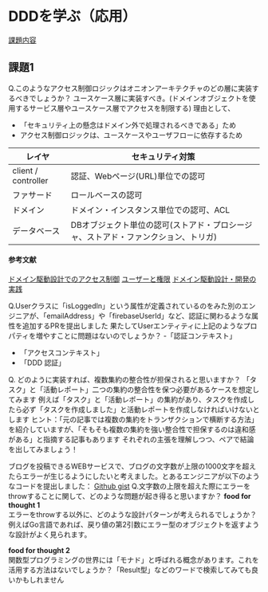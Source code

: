 # DDDを学ぶ（応用）
[課題内容](https://airtable.com/appPxhCPFYGqqN9YU/tblVlFr2q4lIqDKYc/viwX8r6DpCRp80swL/recdP3b322G3fZT2i?blocks=hide)

## 課題1

Q.このようなアクセス制御ロジックはオニオンアーキテクチャのどの層に実装するべきでしょうか？
ユースケース層に実装すべき。(ドメインオブジェクトを使用するサービス層やユースケース層でアクセスを制限する)
理由として、
- 「セキュリティ上の懸念はドメイン外で処理されるべきである」ため
- アクセス制御ロジックは、ユースケースやユーザフローに依存するため

| レイヤ                 | セキュリティ対策                                    |
|---------------------|---------------------------------------------|
| client / controller | 認証、Webページ(URL)単位での認可                        |
| ファサード               | ロールベースの認可                                   |
| ドメイン                | ドメイン・インスタンス単位での認可、ACL                       |
| データベース              | DBオブジェクト単位の認可(ストアド・プロシージャ、ストアド・ファンクション、トリガ) |

#### 参考文献
[ドメイン駆動設計でのアクセス制御](https://www.web-dev-qa-db-ja.com/ja/security/%E3%83%89%E3%83%A1%E3%82%A4%E3%83%B3%E9%A7%86%E5%8B%95%E8%A8%AD%E8%A8%88%E3%81%A7%E3%81%AE%E3%82%A2%E3%82%AF%E3%82%BB%E3%82%B9%E5%88%B6%E5%BE%A1/1046067189/)
[ユーザーと権限](https://www.web-dev-qa-db-ja.com/ja/domain-driven-design/ddd%E3%81%AE%E5%AE%9F%E8%A3%85%EF%BC%9A%E3%83%A6%E3%83%BC%E3%82%B6%E3%83%BC%E3%81%A8%E6%A8%A9%E9%99%90/l967071491/)
[ドメイン駆動設計・開発の実践](https://www.infoq.com/jp/articles/ddd-in-practice/)


Q.Userクラスに「isLoggedIn」という属性が定義されているのをみた別のエンジニアが、「emailAddress」や「firebaseUserId」など、認証に関わるような属性を追加するPRを提出しました
果たしてUserエンティティに上記のようなプロパティを増やすことに問題はないのでしょうか？
-「認証コンテキスト」
- 「アクセスコンテキスト」
- 「DDD 認証」

Q. どのように実装すれば、複数集約の整合性が担保されると思いますか？
「タスク」と「活動レポート」二つの集約の整合性を保つ必要があるケースを想定してみます
例えば「タスク」と「活動レポート」の集約があり、タスクを作成したら必ず「タスクを作成しました」と活動レポートを作成しなければいけないとします
ヒント：「元の記事では複数の集約をトランザクションで横断する方法」を紹介していますが、「そもそも複数の集約を強い整合性で担保するのは違和感がある」と指摘する記事もあります
それぞれの主張を理解しつつ、ペアで結論を出してみましょう！


ブログを投稿できるWEBサービスで、ブログの文字数が上限の1000文字を超えたらエラーが生じるようにしたいと考えました。とあるエンジニアが以下のようなコードを提出しました：
[Github gist](https://gist.github.com/Dowanna/6519efa3f5cd3b40995e1e7eda44853a)
Q.文字数の上限を超えた際にエラーをthrowすることに関して、どのような問題が起き得ると思いますか？
**food for thought 1**  
エラーをthrowする以外に、どのような設計パターンが考えられるでしょうか？例えばGo言語であれば、戻り値の第2引数にエラー型のオブジェクトを返すような設計がよく見られます。

**food for thought 2**  
関数型プログラミングの世界には「モナド」と呼ばれる概念があります。これを活用する方法はないでしょうか？「Result型」などのワードで検索してみても良いかもしれません
